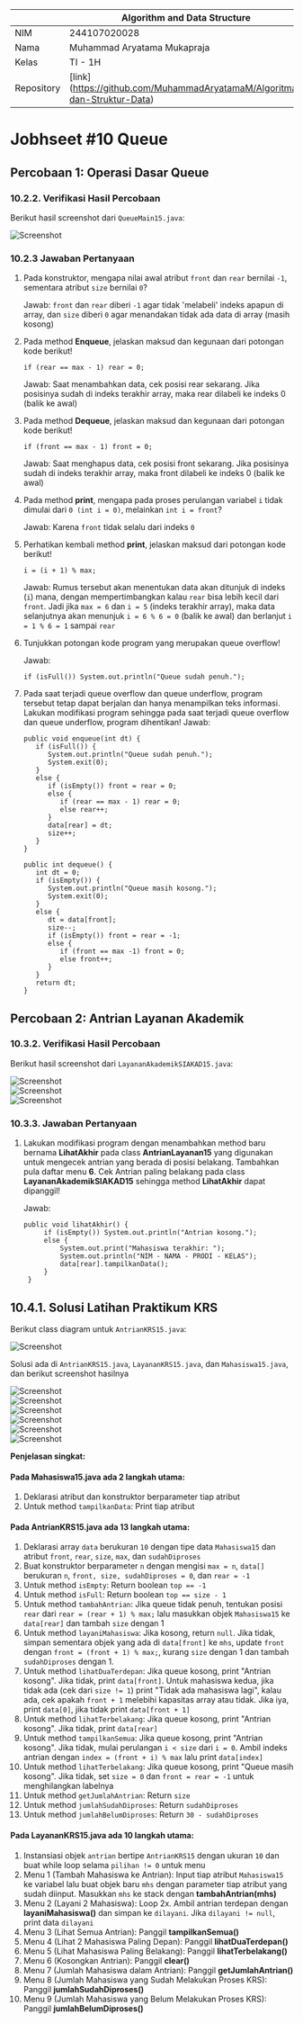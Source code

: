 |            | Algorithm and Data Structure                                              |
| ---------- | ------------------------------------------------------------------------- |
| NIM        | 244107020028                                                              |
| Nama       | Muhammad Aryatama Mukapraja                                               |
| Kelas      | TI - 1H                                                                   |
| Repository | [link] (https://github.com/MuhammadAryatamaM/Algoritma-dan-Struktur-Data) |

# Jobhseet #10 Queue

## Percobaan 1: Operasi Dasar Queue

### 10.2.2. Verifikasi Hasil Percobaan

Berikut hasil screenshot dari `QueueMain15.java`:

![Screenshot](img/1a.png)

### 10.2.3 Jawaban Pertanyaan

1. Pada konstruktor, mengapa nilai awal atribut `front` dan `rear` bernilai `-1`, sementara atribut `size` bernilai `0`? <p>
   Jawab: `front` dan `rear` diberi `-1` agar tidak 'melabeli' indeks apapun di array, dan `size` diberi `0` agar menandakan tidak ada data di array (masih kosong)
2. Pada method **Enqueue**, jelaskan maksud dan kegunaan dari potongan kode berikut! <p>
   ```
   if (rear == max - 1) rear = 0;
   ```
   Jawab: Saat menambahkan data, cek posisi rear sekarang. Jika posisinya sudah di indeks terakhir array, maka rear dilabeli ke indeks 0 (balik ke awal)
3. Pada method **Dequeue**, jelaskan maksud dan kegunaan dari potongan kode berikut!
   ```
   if (front == max - 1) front = 0;
   ```
   Jawab: Saat menghapus data, cek posisi front sekarang. Jika posisinya sudah di indeks terakhir array, maka front dilabeli ke indeks 0 (balik ke awal)
4. Pada method **print**, mengapa pada proses perulangan variabel `i` tidak dimulai dari `0 (int i = 0)`, melainkan `int i = front`? <p>
   Jawab: Karena `front` tidak selalu dari indeks `0`
5. Perhatikan kembali method **print**, jelaskan maksud dari potongan kode berikut! <p>
   ```
   i = (i + 1) % max;
   ```
   Jawab: Rumus tersebut akan menentukan data akan ditunjuk di indeks (`i`) mana, dengan mempertimbangkan kalau `rear` bisa lebih kecil dari `front`. Jadi jika `max = 6` dan `i = 5` (indeks terakhir array), maka data selanjutnya akan menunjuk `i = 6 % 6 = 0` (balik ke awal) dan berlanjut `i = 1 % 6 = 1` sampai `rear`
6. Tunjukkan potongan kode program yang merupakan queue overflow! <p>
   Jawab:

   ```
   if (isFull()) System.out.println("Queue sudah penuh.");
   ```

7. Pada saat terjadi queue overflow dan queue underflow, program tersebut tetap dapat berjalan dan hanya menampilkan teks informasi. Lakukan modifikasi program sehingga pada saat terjadi queue overflow dan queue underflow, program dihentikan!
   Jawab:

   ```
   public void enqueue(int dt) {
      if (isFull()) {
         System.out.println("Queue sudah penuh.");
         System.exit(0);
      }
      else {
         if (isEmpty()) front = rear = 0;
         else {
            if (rear == max - 1) rear = 0;
            else rear++;
         }
         data[rear] = dt;
         size++;
      }
   }

   public int dequeue() {
      int dt = 0;
      if (isEmpty()) {
         System.out.println("Queue masih kosong.");
         System.exit(0);
      }
      else {
         dt = data[front];
         size--;
         if (isEmpty()) front = rear = -1;
         else {
            if (front == max -1) front = 0;
            else front++;
         }
      }
      return dt;
   }
   ```

## Percobaan 2: Antrian Layanan Akademik

### 10.3.2. Verifikasi Hasil Percobaan

Berikut hasil screenshot dari `LayananAkademikSIAKAD15.java`:

![Screenshot](img/2a.png) <br>
![Screenshot](img/2b.png) <br>
![Screenshot](img/2c.png)

### 10.3.3. Jawaban Pertanyaan

1. Lakukan modifikasi program dengan menambahkan method baru bernama **LihatAkhir** pada class **AntrianLayanan15** yang digunakan untuk mengecek antrian yang berada di posisi belakang. Tambahkan pula daftar menu **6**. Cek Antrian paling belakang pada class **LayananAkademikSIAKAD15** sehingga method **LihatAkhir** dapat dipanggil! <p>
   Jawab:

   ```
   public void lihatAkhir() {
        if (isEmpty()) System.out.println("Antrian kosong.");
        else {
            System.out.print("Mahasiswa terakhir: ");
            System.out.println("NIM - NAMA - PRODI - KELAS");
            data[rear].tampilkanData();
        }
    }
   ```

## 10.4.1. Solusi Latihan Praktikum KRS

Berikut class diagram untuk `AntrianKRS15.java`:

![Screenshot](img/DiagramClassKRS.png) <br>

Solusi ada di `AntrianKRS15.java`, `LayananKRS15.java`, dan `Mahasiswa15.java`, dan berikut screenshot hasilnya

![Screenshot](img/3a.png) <br>
![Screenshot](img/3b.png) <br>
![Screenshot](img/3c.png) <br>
![Screenshot](img/3d.png) <br>
![Screenshot](img/3e.png) <br>
![Screenshot](img/3f.png)

**Penjelasan singkat:**

#### Pada Mahasiswa15.java ada 2 langkah utama:

1. Deklarasi atribut dan konstruktor berparameter tiap atribut
2. Untuk method `tampilkanData`: Print tiap atribut

#### Pada AntrianKRS15.java ada 13 langkah utama:

1. Deklarasi array `data` berukuran `10` dengan tipe data `Mahasiswa15` dan atribut `front`, `rear`, `size`, `max`, dan `sudahDiproses`
2. Buat konstruktor berparameter `n` dengan mengisi `max = n`, `data[]` berukuran `n`, `front, size, sudahDiproses = 0`, dan `rear = -1`
3. Untuk method `isEmpty`: Return boolean `top == -1`
4. Untuk method `isFull`: Return boolean `top == size - 1`
5. Untuk method `tambahAntrian`: Jika queue tidak penuh, tentukan posisi `rear` dari `rear = (rear + 1) % max;` lalu masukkan objek `Mahasiswa15` ke `data[rear]` dan tambah `size` dengan 1
6. Untuk method `layaniMahasiswa`: Jika kosong, return `null`. Jika tidak, simpan sementara objek yang ada di `data[front]` ke `mhs`, update `front` dengan `front = (front + 1) % max;`, kurang `size` dengan 1 dan tambah `sudahDiproses` dengan 1.
7. Untuk method `lihatDuaTerdepan`: Jika queue kosong, print "Antrian kosong". Jika tidak, print `data[front]`. Untuk mahasiswa kedua, jika tidak ada (cek dari `size != 1`) print "Tidak ada mahasiswa lagi", kalau ada, cek apakah `front + 1` melebihi kapasitas array atau tidak. Jika iya, print `data[0]`, jika tidak print `data[front + 1]`
8. Untuk method `lihatTerbelakang`: Jika queue kosong, print "Antrian kosong". Jika tidak, print `data[rear]`
9. Untuk method `tampilkanSemua`: Jika queue kosong, print "Antrian kosong". Jika tidak, mulai perulangan `i < size` dari `i = 0`. Ambil indeks antrian dengan `index = (front + i) % max` lalu print `data[index]`
10. Untuk method `lihatTerbelakang`: Jika queue kosong, print "Queue masih kosong". Jika tidak, set `size = 0` dan `front = rear = -1` untuk menghilangkan labelnya
11. Untuk method `getJumlahAntrian`: Return `size`
12. Untuk method `jumlahSudahDiproses`: Return `sudahDiproses`
13. Untuk method `jumlahBelumDiproses`: Return `30 - sudahDiproses`

#### Pada LayananKRS15.java ada 10 langkah utama:

1. Instansiasi objek `antrian` bertipe `AntrianKRS15` dengan ukuran `10` dan buat while loop selama `pilihan != 0` untuk menu
2. Menu 1 (Tambah Mahasiswa ke Antrian): Input tiap atribut `Mahasiswa15` ke variabel lalu buat objek baru `mhs` dengan parameter tiap atribut yang sudah diinput. Masukkan `mhs` ke stack dengan **tambahAntrian(mhs)**
3. Menu 2 (Layani 2 Mahasiswa): Loop 2x. Ambil antrian terdepan dengan **layaniMahasiswa()** dan simpan ke `dilayani`. Jika `dilayani != null`, print data `dilayani`
4. Menu 3 (Lihat Semua Antrian): Panggil **tampilkanSemua()**
5. Menu 4 (Lihat 2 Mahasiswa Paling Depan): Panggil **lihatDuaTerdepan()**
6. Menu 5 (Lihat Mahasiswa Paling Belakang): Panggil **lihatTerbelakang()**
7. Menu 6 (Kosongkan Antrian): Panggil **clear()**
8. Menu 7 (Jumlah Mahasiswa dalam Antrian): Panggil **getJumlahAntrian()**
9. Menu 8 (Jumlah Mahasiswa yang Sudah Melakukan Proses KRS): Panggil **jumlahSudahDiproses()**
10. Menu 9 (Jumlah Mahasiswa yang Belum Melakukan Proses KRS): Panggil **jumlahBelumDiproses()**
